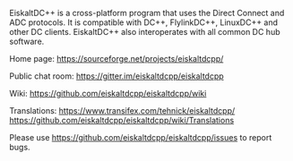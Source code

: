 EiskaltDC++ is a cross-platform program that uses the Direct Connect and ADC
protocols. It is compatible with DC++, FlylinkDC++, LinuxDC++ and other DC
clients. EiskaltDC++ also interoperates with all common DC hub software.

Home page: https://sourceforge.net/projects/eiskaltdcpp/

Public chat room: https://gitter.im/eiskaltdcpp/eiskaltdcpp

Wiki: https://github.com/eiskaltdcpp/eiskaltdcpp/wiki

Translations: https://www.transifex.com/tehnick/eiskaltdcpp/
              https://github.com/eiskaltdcpp/eiskaltdcpp/wiki/Translations

Please use https://github.com/eiskaltdcpp/eiskaltdcpp/issues to report bugs.
